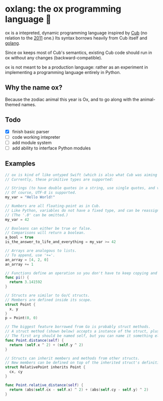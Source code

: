 # oxlang: the ox programming language 🐂

ox is a intepreted, dynamic programming language inspired by [Cub] (no relation to the [2011] one.)
Its syntax borrows heavily from Cub itself and [golang].

Since ox keeps most of Cub's semantics, existing Cub code should run in ox without any changes (backward-compatible).

ox is not meant to be a production language: rather as an experiment in implementing a programming language entirely in Python.

## Why the name ox?

Because the zodiac animal this year is Ox, and to go along with the animal-themed names.

## Todo

- [x] finish basic parser
- [ ] code working intepreter 
- [ ] add module system
- [ ] add ability to interface Python modules

## Examples

```swift
// ox is kind of like untyped Swift (which is also what Cub was aiming for).
// Currently, these primitive types are supported:

// Strings (to have double quotes in a string, use single quotes, and vice versa.)
// Of course, UTF-8 is supported.
my_var = "Hello World!"

// Numbers are all floating-point as in Cub.
// Like Python, variables do not have a fixed type, and can be reassigned.
// (The '.0' can be omitted.)
my_var = 42

// Booleans can either be true or false.
// Comparisons will return a boolean.
a_bool = true
is_the_answer_to_life_and_everything = my_var >= 42

// Arrays are analogous to lists.
// To append, use '+='.
an_array = [4, 2, 0]
an_array += 1

// Functions define an operation so you don't have to keep copying and pasting the same section of code.
func pi() {
  return 3.141592
}

// Structs are similar to Go/C structs.
// Members are defined inside its scope.
struct Point {
  x, y
}
p = Point(0, 0)

// The biggest feature borrowed from Go is probably struct methods.
// A struct method (shown below) accepts a instance of the struct, plus any other parameter.
// The first arg should be named self, but you can name it something else.
func Point.distance(self) {
  return (self.x ^ 2) + (self.y ^ 2)
}

// Structs can inherit members and methods from other structs.
// New members can be defined on top of the inherited struct's definition.
struct RelativePoint inherits Point {
  cx, cy
}

func Point.relative_distance(self) {
  return (abs(self.cx - self.x) ^ 2) + (abs(self.cy - self.y) ^ 2)
}
```

[2011]: https://en.wikipedia.org/wiki/Ox_(programming_language)
[Cub]: https://github.com/louisdh/cub
[golang]: https://golang.org
